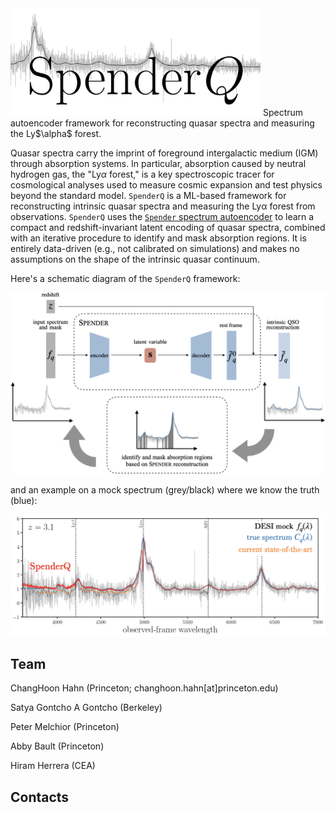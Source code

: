<img src="./doc/spenderq_logo.png" width="400">
Spectrum autoencoder framework for reconstructing quasar spectra and measuring the Ly$\alpha$ forest. 
<br>

Quasar spectra carry the imprint of foreground intergalactic medium (IGM) through absorption systems. In particular, absorption caused by neutral hydrogen gas, the "Ly$\alpha$ forest," is a key spectroscopic tracer for cosmological analyses used to measure cosmic expansion and test physics beyond the standard model. `SpenderQ` is a ML-based  framework for reconstructing intrinsic quasar spectra and measuring the Lyα forest from observations. `SpenderQ` uses the [`Spender` spectrum autoencoder](https://github.com/pmelchior/spender) to learn a compact and redshift-invariant latent encoding of quasar spectra, combined with an iterative procedure to identify and mask absorption regions. It is entirely data-driven (e.g., not calibrated on simulations) and makes no assumptions on the shape of the intrinsic quasar continuum. 

Here's a schematic diagram of the `SpenderQ` framework:

<img src="./doc/spenderq_framework.png" width="600">

and an example on a mock spectrum (grey/black) where we know the truth (blue): 

<img src="./doc/spenderq_demo.png" width="800">





## Team 

ChangHoon Hahn (Princeton; changhoon.hahn[at]princeton.edu)

Satya Gontcho A Gontcho (Berkeley)

Peter Melchior (Princeton)

Abby Bault (Princeton)

Hiram Herrera (CEA)



## Contacts

